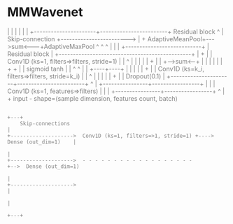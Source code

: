 # MMWavenet

<span style="color: grey">
       |                                               |
       |                                               |
       |                                               |
       +----------------------+------------------------+
Residual block                ^
                              |         Skip-connection
                              +------------------------>
                              |
                              +
        AdaptiveMeanPool+--->sum<---+AdaptiveMaxPool
                ^             ^             ^
                |             |             |
                +---------------------------+
                              |
Residual block                |
       +-----------------------------------------------+
       |                      +                        |
       |   Conv1D (ks=1, filters=>filters, stride=1)   |
       |                      ^                        |
       |                      |                        |
       |                      +                        |
       |                 +-->sum<--+                   |
       |                 |         |                   |
       |                 +         +                   |
       |              sigmoid     tanh                 |
       |                 ^         ^                   |
       |                 +----+----+                   |
       |                      |                        |
       |                      +                        |
       | Conv1D (ks=k_i, filters=>filters, stride=k_i) |
       |                      ^                        |
       |                      |                        |
       |                      +                        |
       |                 Dropout(0.1)                  |
       +----------------------+------------------------+
                              ^
                              |
             +----------------+-----------------+
             |                                  |
             | Conv1D (ks=1, features=>filters) |
             |                                  |
             +----------------+-----------------+
                              ^
                              |
                              +
    input - shape=(sample dimension, features count, batch)




                                                                                        +---+
        Skip-connections                                                                    |
    +-------------------->  Conv1D (ks=1, filters=>1, stride=1) +----> Dense (out_dim=1)    |
                                                                                            |
    +-------------------->  - - - - - - - - - - - - - - - - - -                             +-->  Dense (out_dim=1)
                                                                                            |
    +-------------------->                                                                  |
                                                                                            |
                                                                                        +---+

       
</span>
